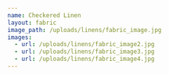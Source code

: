 ```yaml
---
name: Checkered Linen
layout: fabric
image_path: /uploads/linens/fabric_image.jpg
images:
  - url: /uploads/linens/fabric_image2.jpg
  - url: /uploads/linens/fabric_image3.jpg
  - url: /uploads/linens/fabric_image4.jpg  
---
```

